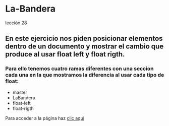 # La-Bandera
lección 28 
## En este ejercicio nos piden posicionar elementos dentro de un documento y mostrar el cambio que produce al usar float left y float rigth. 
### Para ello tenemos cuatro ramas diferentes con una seccion cada una en la que mostramos la diferencia al usar cada tipo de float:

+ master
+ LaBandera
+ float-left
+ float-rigth

Para acceder a la página haz [clic aquí](https://aydasulca.github.io/La-Bandera/)
